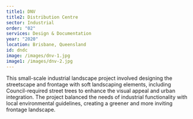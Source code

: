 ```yaml
---
title1: DNV
title2: Distribution Centre
sector: Industrial
order: "02"
services: Design & Documentation
year: "2020"
location: Brisbane, Queensland
id: dndc
image: /images/dnv-1.jpg
image1: /images/dnv-2.jpg
---
```

This small-scale industrial landscape project involved designing the streetscape and frontage with soft landscaping elements, including Council-required street trees to enhance the visual appeal and urban integration. The project balanced the needs of industrial functionality with local environmental guidelines, creating a greener and more inviting frontage landscape.